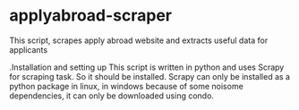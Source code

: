 # applyabroad-scraper
This script, scrapes apply abroad website and extracts useful data for applicants

.Installation and setting up
This script is written in python and uses Scrapy for scraping task. So it should be installed. Scrapy can only be installed as a python package in linux, in windows because of some noisome dependencies, it can only be downloaded using condo.


